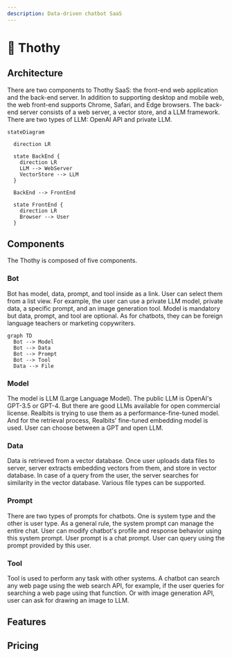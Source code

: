 ```yaml
---
description: Data-driven chatbot SaaS
---
```


# 📗 Thothy

## Architecture

There are two components to Thothy SaaS: the front-end web application and the back-end server. In addition to supporting desktop and mobile web, the web front-end supports Chrome, Safari, and Edge browsers. The back-end server consists of a web server, a vector store, and a LLM framework. There are two types of LLM: OpenAI API and private LLM.

```mermaid
stateDiagram

  direction LR

  state BackEnd {
    direction LR
    LLM --> WebServer
    VectorStore --> LLM
  }

  BackEnd --> FrontEnd

  state FrontEnd {
    direction LR
    Browser --> User
  }
```

## Components

The Thothy is composed of five components.

### Bot

Bot has model, data, prompt, and tool inside as a link. User can select them from a list view. For example, the user can use a private LLM model, private data, a specific prompt, and an image generation tool. Model is mandatory but data, prompt, and tool are optional. As for chatbots, they can be foreign language teachers or marketing copywriters.

```mermaid
graph TD
  Bot --> Model
  Bot --> Data
  Bot --> Prompt
  Bot --> Tool
  Data --> File
```

### Model

The model is LLM (Large Language Model). The public LLM is OpenAI's GPT-3.5 or GPT-4. But there are good LLMs available for open commercial license. Realbits is trying to use them as a performance-fine-tuned model. And for the retrieval process, Realbits' fine-tuned embedding model is used. User can choose between a GPT and open LLM.

### Data

Data is retrieved from a vector database. Once user uploads data files to server, server extracts embedding vectors from them, and store in vector database. In case of a query from the user, the server searches for similarity in the vector database. Various file types can be supported.

### Prompt

There are two types of prompts for chatbots. One is system type and the other is user type. As a general rule, the system prompt can manage the entire chat. User can modify chatbot's profile and response behavior using this system prompt. User prompt is a chat prompt. User can query using the prompt provided by this user.

### Tool

Tool is used to perform any task with other systems. A chatbot can search any web page using the web search API, for example, if the user queries for searching a web page using that function. Or with image generation API, user can ask for drawing an image to LLM.

## Features



## Pricing
